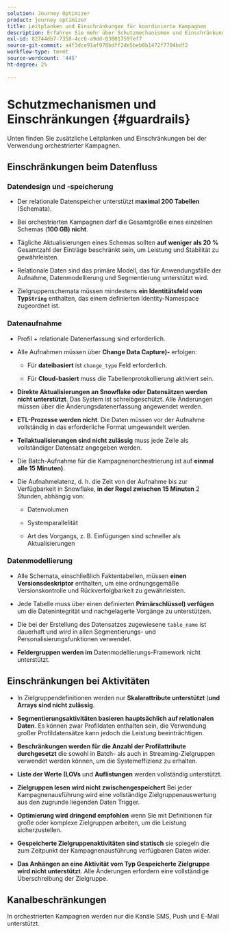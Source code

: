 ```yaml
---
solution: Journey Optimizer
product: journey optimizer
title: Leitplanken und Einschränkungen für koordinierte Kampagnen
description: Erfahren Sie mehr über Schutzmechanismen und Einschränkungen bei orchestrierten Kampagnen
exl-id: 82744db7-7358-4cc6-a9dd-03001759fef7
source-git-commit: a4f3dce91af978bdff2de5beb8b1472f7704bdf2
workflow-type: tm+mt
source-wordcount: '445'
ht-degree: 2%

---
```



# Schutzmechanismen und Einschränkungen {#guardrails}

Unten finden Sie zusätzliche Leitplanken und Einschränkungen bei der Verwendung orchestrierter Kampagnen.

## Einschränkungen beim Datenfluss

### Datendesign und -speicherung

* Der relationale Datenspeicher unterstützt **maximal 200 Tabellen** (Schemata).

* Bei orchestrierten Kampagnen darf die Gesamtgröße eines einzelnen Schemas (**100 GB) nicht**.

* Tägliche Aktualisierungen eines Schemas sollten **auf weniger als 20 %** Gesamtzahl der Einträge beschränkt sein, um Leistung und Stabilität zu gewährleisten.

* Relationale Daten sind das primäre Modell, das für Anwendungsfälle der Aufnahme, Datenmodellierung und Segmentierung unterstützt wird.

* Zielgruppenschemata müssen mindestens **ein Identitätsfeld vom Typ`String`** enthalten, das einem definierten Identity-Namespace zugeordnet ist.

### Datenaufnahme

* Profil + relationale Datenerfassung sind erforderlich.

* Alle Aufnahmen müssen über **Change Data Capture)-** erfolgen:

   * Für **dateibasiert** ist `change_type` Feld erforderlich.

   * Für **Cloud-basiert** muss die Tabellenprotokollierung aktiviert sein.

* **Direkte Aktualisierungen an Snowflake oder Datensätzen werden nicht unterstützt**. Das System ist schreibgeschützt. Alle Änderungen müssen über die Änderungsdatenerfassung angewendet werden.

* **ETL-Prozesse werden nicht**. Die Daten müssen vor der Aufnahme vollständig in das erforderliche Format umgewandelt werden.

* **Teilaktualisierungen sind nicht zulässig** muss jede Zeile als vollständiger Datensatz angegeben werden.

* Die Batch-Aufnahme für die Kampagnenorchestrierung ist auf **einmal alle 15 Minuten)**.

* Die Aufnahmelatenz, d. h. die Zeit von der Aufnahme bis zur Verfügbarkeit in Snowflake, **in der Regel zwischen 15 Minuten** 2 Stunden, abhängig von:

   * Datenvolumen

   * Systemparallelität

   * Art des Vorgangs, z. B. Einfügungen sind schneller als Aktualisierungen

### Datenmodellierung

* Alle Schemata, einschließlich Faktentabellen, müssen **einen Versionsdeskriptor** enthalten, um eine ordnungsgemäße Versionskontrolle und Rückverfolgbarkeit zu gewährleisten.

* Jede Tabelle muss über einen definierten **Primärschlüssel) verfügen** um die Datenintegrität und nachgelagerte Vorgänge zu unterstützen.

* Die bei der Erstellung des Datensatzes zugewiesene `table_name` ist dauerhaft und wird in allen Segmentierungs- und Personalisierungsfunktionen verwendet.

* **Feldergruppen werden im** Datenmodellierungs-Framework nicht unterstützt.

## Einschränkungen bei Aktivitäten

* In Zielgruppendefinitionen werden nur **Skalarattribute unterstützt** (**und Arrays sind nicht zulässig**.

* **Segmentierungsaktivitäten basieren hauptsächlich auf relationalen Daten**. Es können zwar Profildaten enthalten sein, die Verwendung großer Profildatensätze kann jedoch die Leistung beeinträchtigen.

* **Beschränkungen werden für die Anzahl der Profilattribute durchgesetzt** die sowohl in Batch- als auch in Streaming-Zielgruppen verwendet werden können, um die Systemeffizienz zu erhalten.

* **Liste der Werte (LOVs** und **Auflistungen** werden vollständig unterstützt.

* **Zielgruppen lesen wird nicht zwischengespeichert** Bei jeder Kampagnenausführung wird eine vollständige Zielgruppenauswertung aus den zugrunde liegenden Daten Trigger.

* **Optimierung wird dringend empfohlen** wenn Sie mit Definitionen für große oder komplexe Zielgruppen arbeiten, um die Leistung sicherzustellen.

* **Gespeicherte Zielgruppenaktivitäten sind statisch** sie spiegeln die zum Zeitpunkt der Kampagnenausführung verfügbaren Daten wider.

* **Das Anhängen an eine Aktivität vom Typ Gespeicherte Zielgruppe wird nicht unterstützt**. Alle Änderungen erfordern eine vollständige Überschreibung der Zielgruppe.

## Kanalbeschränkungen

In orchestrierten Kampagnen werden nur die Kanäle SMS, Push und E-Mail unterstützt.

